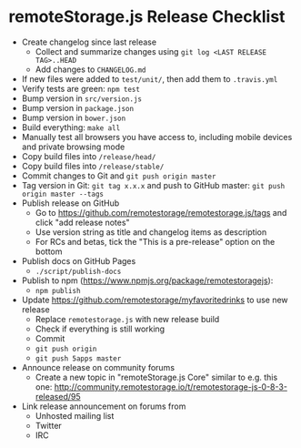 # remoteStorage.js Release Checklist

* Create changelog since last release
    * Collect and summarize changes using `git log <LAST RELEASE TAG>..HEAD`
    * Add changes to `CHANGELOG.md`
* If new files were added to `test/unit/`, then add them to `.travis.yml`
* Verify tests are green: `npm test`
* Bump version in `src/version.js`
* Bump version in `package.json`
* Bump version in `bower.json`
* Build everything: `make all`
* Manually test all browsers you have access to, including mobile devices and private browsing mode
* Copy build files into `/release/head/`
* Copy build files into `/release/stable/`
* Commit changes to Git and `git push origin master`
* Tag version in Git: `git tag x.x.x` and push to GitHub master: `git push origin master --tags`
* Publish release on GitHub
    * Go to https://github.com/remotestorage/remotestorage.js/tags and click "add release notes"
    * Use version string as title and changelog items as description
    * For RCs and betas, tick the "This is a pre-release" option on the bottom
* Publish docs on GitHub Pages
    * `./script/publish-docs`
* Publish to npm (https://www.npmjs.org/package/remotestoragejs):
  * `npm publish`
* Update https://github.com/remotestorage/myfavoritedrinks to use new release
    * Replace `remotestorage.js` with new release build
    * Check if everything is still working
    * Commit
    * `git push origin`
    * `git push 5apps master`
* Announce release on community forums
    * Create a new topic in "remoteStorage.js Core" similar to e.g. this one: http://community.remotestorage.io/t/remotestorage-js-0-8-3-released/95
* Link release announcement on forums from
    * Unhosted mailing list
    * Twitter
    * IRC
